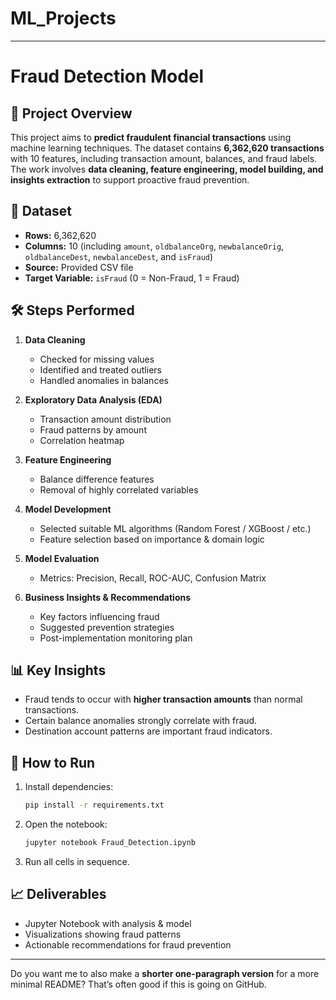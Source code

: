 # ML_Projects

---

# Fraud Detection Model

## 📌 Project Overview

This project aims to **predict fraudulent financial transactions** using machine learning techniques.
The dataset contains **6,362,620 transactions** with 10 features, including transaction amount, balances, and fraud labels.
The work involves **data cleaning, feature engineering, model building, and insights extraction** to support proactive fraud prevention.

## 📂 Dataset

* **Rows:** 6,362,620
* **Columns:** 10 (including `amount`, `oldbalanceOrg`, `newbalanceOrig`, `oldbalanceDest`, `newbalanceDest`, and `isFraud`)
* **Source:** Provided CSV file
* **Target Variable:** `isFraud` (0 = Non-Fraud, 1 = Fraud)

## 🛠️ Steps Performed

1. **Data Cleaning**

   * Checked for missing values
   * Identified and treated outliers
   * Handled anomalies in balances
2. **Exploratory Data Analysis (EDA)**

   * Transaction amount distribution
   * Fraud patterns by amount
   * Correlation heatmap
3. **Feature Engineering**

   * Balance difference features
   * Removal of highly correlated variables
4. **Model Development**

   * Selected suitable ML algorithms (Random Forest / XGBoost / etc.)
   * Feature selection based on importance & domain logic
5. **Model Evaluation**

   * Metrics: Precision, Recall, ROC-AUC, Confusion Matrix
6. **Business Insights & Recommendations**

   * Key factors influencing fraud
   * Suggested prevention strategies
   * Post-implementation monitoring plan

## 📊 Key Insights

* Fraud tends to occur with **higher transaction amounts** than normal transactions.
* Certain balance anomalies strongly correlate with fraud.
* Destination account patterns are important fraud indicators.

## 🚀 How to Run

1. Install dependencies:

   ```bash
   pip install -r requirements.txt
   ```
2. Open the notebook:

   ```bash
   jupyter notebook Fraud_Detection.ipynb
   ```
3. Run all cells in sequence.

## 📈 Deliverables

* Jupyter Notebook with analysis & model
* Visualizations showing fraud patterns
* Actionable recommendations for fraud prevention

---

Do you want me to also make a **shorter one-paragraph version** for a more minimal README? That’s often good if this is going on GitHub.
